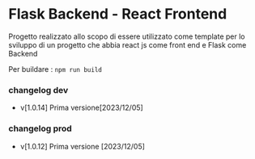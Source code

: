 # Flask Backend - React Frontend

Progetto realizzato allo scopo di essere utilizzato come template per lo sviluppo di un progetto
che abbia react js come front end e Flask come Backend

Per buildare :
`npm run build`

### changelog dev

- v[1.0.14] Prima versione[2023/12/05]

### changelog prod

- v[1.0.12] Prima versione [2023/12/05]
